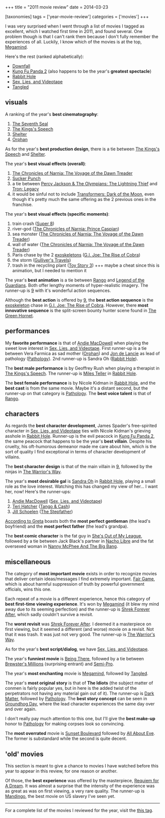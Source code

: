 +++
title = "2011 movie review"
date = 2014-03-23

[taxonomies]
tags = ['year-movie-review']
categories = ['movies']
+++

I was very surprised when I went through a list of movies I tagged as
excellent, which I watched first time in 2011, and found several. One
problem though is that I can't rank them because I don't fully
remember the experiences of all. Luckily, I know which of the movies is
at the top, [Megamind].

Here's the rest (ranked alphabetically):

-   [Downfall]
-   [Kung Fu Panda 2] (also happens to be the year's **greatest
    spectacle**)
-   [Rabbit Hole]
-   [Sex, Lies, and Videotape]
-   [Tangled]

## visuals

A ranking of the year's **best cinematography**:

1.  [The Seventh Seal]
2.  [The Kings's Speech]
3.  [Shelter]
4.  [Orphan]

As for the year's **best production design**, there is a tie between
[The Kings's Speech] and [Shelter].

The year's **best visual effects (overall)**:

1.  [The Chronicles of Narnia: The Voyage of the Dawn Treader]
2.  [Sucker Punch]
3.  a tie between [Percy Jackson & The Olympians: The Lightning Thief]
    and [Tron: Legacy]
4.  it would be sinful not to include [Transformers: Dark of the Moon],
    even though it's pretty much the same offering as the 2 previous
    ones in the franchise.

The year's **best visual effects (specific moments)**:

1.  train crash ([Super 8])
2.  river-god ([The Chronicles of Narnia: Prince Caspian])
3.  sea monster ([The Chronicles of Narnia: The Voyage of the Dawn
    Treader])
4.  wall of water ([The Chronicles of Narnia: The Voyage of the Dawn
    Treader])
5.  Paris chase by the 2 [exoskeletons] ([G.I. Joe: The Rise of Cobra])
6.  the storm ([Gulliver's Travels])
7.  trash in the recycling plant ([Toy Story 3]) +++ maybe a cheat since
    this is animation, but I needed to mention it

The year's **best animation** is a tie between [Rango] and [Legend of
the Guardians]. Both offer lengthy moments of hyper-realistic imagery.
The runner-up is [9] with it's wonderful action sequences.

Although the **best action** is offered by [9], the **best action
sequence** is the [exoskeleton][exoskeletons] chase in [G.I. Joe: The
Rise of Cobra]. However, there **most innovative sequence** is the
split-screen bounty hunter scene found in [The Green Hornet].

## performances

My **favorite performance** is that of [Andie MacDowell] when playing
the sweet love interest in [Sex, Lies, and Videotape]. First runner-up
is a tie between Vera Farmica as sad mother ([Orphan]) and [Jon de
Lancie] as lead of pathology ([Pathology]). 2nd runner-up is Sandra Oh
([Rabbit Hole]).

The **best male performance** is by Geoffrey Rush when playing a
therapist in [The Kings's Speech].
The runner-up is [Miles Teller] in [Rabbit Hole].

The **best female performance** is by Nicole Kidman in [Rabbit Hole],
and the **best cast** is from the same movie. Maybe it's a distant
second, but the runner-up on that category is [Pathology]. The **best
voice talent** is that of [Rango].

## characters

As regards the **best character development**, James Spader's
free-spirited character in [Sex, Lies, and Videotape] ties with Nicole
Kidman's grieving asshole in [Rabbit Hole]. Runner-up is the evil
peacock in [Kung Fu Panda 2], the same peacock that happens to be the
year's **best villain**. Despite his cruelty, his oft-humorous demeanor
made me care about him, which is the sort of quality I find exceptional
in terms of character development of villains.

The **best character design** is that of the main villain in [9],
followed by the ninjas in [The Warrior's Way].

The year's **most desirable gal** is [Sandra Oh] in [Rabbit Hole],
playing a small role as the love interest. Watching this has changed my
view of her... I want her, now! Here's the runner-ups:

1.  [Andie MacDowell] ([Sex, Lies, and Videotape])
2.  [Teri Hatcher] ([Tango & Cash])
3.  [Jill Schoelen] ([The Stepfather])

[According to Greta] boasts both the **most perfect gentleman** (the
lead's boyfriend) and the **most perfect father** (the lead's
grandpa).

The **best comic character** is the fat guy in [She's Out of My
League], followed by a tie between Jack Black's partner in [Nacho
Libre] and the fat oversexed woman in [Nanny McPhee And The Big Bang].

## miscellaneous

The category of **most important movie** exists in order to recognize
movies that deliver certain ideas/messages I find extremely important.
[Fair Game],
which is about harmful suppression of truth by powerful government officials,
wins this one.

Each repeat of a movie is a different experience, hence this category of
**best first-time viewing experience**. It's won by [Megamind] (it blew
my mind away due to its seeming perfection) and the runner-up is [Shrek
Forever After], which sadly couldn't survive a revisit.

The **worst revisit** was [Shrek Forever After]. I deemed it a
masterpiece on first viewing, but it seemed a different (and worse)
movie on a revisit. Not that it was trash. It was just not very good.
The runner-up is [The Warrior's Way].

As for the year's **best script/dialog**, we have [Sex, Lies, and Videotape].

The year's **funniest movie** is
[Being There], followed by a tie between
[Brewster's Millions] (surprising entrant) and [Semi-Pro].

The year's **most enchanting** movie is [Megamind], followed by
[Tangled].

The year's **most original story** is that of **The Idiots** (the
subject matter of conmen is fairly popular yes, but in here is the added
twist of the perpetrators not having any material gain out of it). The
runner-up is [Dark Matter], followed by [Pathology]. The **best story
concept** can be seen in [Groundhog Day], where the lead character
experiences the same day over and over again.

I don't really pay much attention to this one, but I'll give the
**best make-up** honor to [Pathology] for making corpses look so
convincing.

The **most overrated** movie is [Sunset Boulevard] followed by [All
About Eve]. The former is substandard while the second is quite decent.

## 'old' movies

This section is meant to give a chance to movies I have watched before
this year to appear in this review, for one reason or another.

Of those, the **best experience** was offered by the masterpiece,
[Requiem for A Dream]. It was almost a surprise that the intensity of
the experience was as great as was on first viewing, a very rare
quality.
The runner-up is [Mandingo], the best movie on US slavery I've seen yet.

---

For a complete list of the movies I reviewed for the year, visit the
[this tag].

[Megamind]: @/megamind-2010.md
[Crimson Gold]: @/crimson-gold-2003.md
[Downfall]: @/downfall-2004.md
[Kung Fu Panda 2]: @/kung-fu-panda-2-2011.md
[Rabbit Hole]: @/rabbit-hole-2010.md
[Sex, Lies, and Videotape]: @/sex-lies-and-videotape-1989.md
[Tangled]: @/tangled-2010.md
[The Seventh Seal]: @/the-seventh-seal-1957.md
[The Kings's Speech]: @/the-king-s-speech-2010.md
[Shelter]: @/shelter-2010.md
[Orphan]: @/orphan-2009.md
[The Chronicles of Narnia: The Voyage of the Dawn Treader]: @/the-chronicles-of-narnia-the-voyage-of-the-dawn-treader-2010.md
[Sucker Punch]: @/sucker-punch-2011.md
[Percy Jackson & The Olympians: The Lightning Thief]: @/percy-jackson-the-olympians-the-lightning-thief-2010.md
[Tron: Legacy]: @/tron-legacy-2010.md
[Transformers: Dark of the Moon]: @/transformers-dark-of-the-moon-2011.md
[Super 8]: @/super-8-2011.md
[The Chronicles of Narnia: Prince Caspian]: @/the-chronicles-of-narnia-prince-caspian-2008.md
[exoskeletons]: http://en.wikipedia.org/wiki/Powered_exoskeleton
[G.I. Joe: The Rise of Cobra]: @/g-i-joe-the-rise-of-cobra-2009.md
[Gulliver's Travels]: @/gulliver-s-travels-2010.md
[Toy Story 3]: @/toy-story-3-2010.md
[Rango]: @/rango-2011.md
[Legend of the Guardians]: @/legend-of-the-guardians-the-owls-of-ga-hoole-2010.md
[9]: @/9-2009.md
[The Green Hornet]: @/the-green-hornet-2011.md
[Andie MacDowell]: http://en.wikipedia.org/wiki/Andie_MacDowell
[Jon de Lancie]: http://en.wikipedia.org/wiki/John_de_Lancie
[Pathology]: @/pathology-2008.md
[Miles Teller]: http://en.wikipedia.org/wiki/Miles_Teller
[Lennie James]: http://en.wikipedia.org/wiki/Lennie_James
[Get Him to the Greek]: @/get-him-to-the-greek-2010.md
[The Warrior's Way]: @/the-warrior-s-way-2010.md
[Sandra Oh]: http://en.wikipedia.org/wiki/Sandra_Oh
[Teri Hatcher]: http://en.wikipedia.org/wiki/Teri_Hatcher
[Tango & Cash]: @/tango-cash-1989.md
[Jill Schoelen]: http://en.wikipedia.org/wiki/Jill_Schoelen
[The Stepfather]: @/the-stepfather-1987.md
[According to Greta]: @/according-to-greta-2009.md
[She's Out of My League]: @/she-s-out-of-my-league-2010.md
[Nacho Libre]: @/nacho-libre-2006.md
[Nanny McPhee And The Big Bang]: @/nanny-mcphee-and-the-big-bang-2010.md
[Fair Game]: @/fair-game.md
[Shrek Forever After]: @/shrek-forever-after-2010.md
[Being There]: @/being-there-1979.md
[Brewster's Millions]: @/brewster-s-millions-1985.md
[Semi-Pro]: @/semi-pro-2008.md
[Dark Matter]: @/dark-matter-2007.md
[Groundhog Day]: @/groundhog-day-1993.md
[Sunset Boulevard]: @/sunset-boulevard-1950.md
[All About Eve]: @/all-about-eve-1950.md
[Requiem for A Dream]: @/requiem-for-a-dream-2000.md
[Mandingo]: @/mandingo-1975.md
[The Bourne Supremacy]: @/the-bourne-supremacy-2004.md
[this tag]: http://tshepang.github.io/tags/2011-movie

